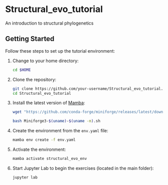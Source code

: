 # Structural_evo_tutorial
An introduction to structural phylogenetics
## Getting Started

Follow these steps to set up the tutorial environment:

1. Change to your home directory:
    ```bash
    cd $HOME
    ```

2. Clone the repository:
    ```bash
    git clone https://github.com/your-username/Structural_evo_tutorial.git
    cd Structural_evo_tutorial
    ```

3. Install the latest version of [Mamba](https://mamba.readthedocs.io/en/latest/):
    ```bash
    wget "https://github.com/conda-forge/miniforge/releases/latest/download/Miniforge3-$(uname)-$(uname -m).sh"

    bash Miniforge3-$(uname)-$(uname -m).sh

    ```

4. Create the environment from the `env.yaml` file:
    ```bash
    mamba env create -f env.yaml
    ```

5. Activate the environment:
    ```bash
    mamba activate structural_evo_env
    ```

6. Start Jupyter Lab to begin the exercises (located in the main folder):
    ```bash
    jupyter lab
    ```